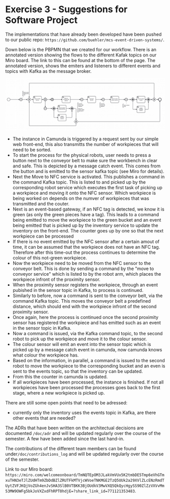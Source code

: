 # Exercise 3 - Suggestions for Software Project

The implementations that have already been developed have been pushed to our public repo: `https://github.com/buehler/mcs-event-driven-systems/`.

Down below is the PBPMN that we created for our workflow. There is an annotated version showing the flows to the different Kafak topics on our Miro board. The link to this can be found at the bottom of the page. The annotated version, shows the emiters and listeners to different events and topics with Kafka as the message broker.

![image.png](assets/image.png)

* The instance in Camunda is triggered by a request sent by our simple web front-end, this also transmitts the number of workpieces that will need to be sorted.
* To start the process for the physical robots, user needs to press a button next to the conveyor belt to make sure the workbench in clear and safe. This is depicted by a message catch event. This comes from the button and is emitted to the sensor kafka topic (see Miro for details).
* Next the Move to NFC service is activated. This publishes a command in the command Kafka topic. This is listed to and picked up by the corresponding robot service which executes the first task of picking up a workpiece and moving it onto the NFC sensor. Which workpiece is being worked on depends on the numver of workpieces that was transmitted and the couter.
* Next is an event-based gateway, if an NFC tag is detected, we know it is green (as only the green pieces have a tag). This leads to a command being emitted to move the workpiece to the green bucket and an event being emitted that is picked up by the inventory service to update the inventory on the front-end. The counter goes up by one so that the next workpiece can be processed
* If there is no event emitted by the NFC sensor after a certain amout of time, it can be assumed that the workpiece does not have an NFC tag. Therefore after this time-out the process continues to determine the colour of this not-green workpiece.
* Now the workpiece need to be moved from the NFC sensor to the conveyor belt. This is done by sending a command by the "move to conveyor service" which is listed to by the robot arm, which places the workpiece infront of the proximity sensor.
* When the proximity sensor registers the workpiece, through an event pubished in the sensor topic in Kafka, to process is continued.
* Similarly to before, now a command is sent to the conveyor belt, via the command Kafka topic. This moves the conveyor belt a predefined distance, which should end with the workpiece infront of the second proximity sensor.
* Once again, here the process is continued once the second proximity sensor has registered the workpiece and has emitted such as an event in the sensor topic in Kafka.
* Now a command is issued, via the Kafka command topic, to the second robot to pick up the workpiece and move it to the colour sensor.
* The colour sensor will emit an event into the sensor topic which is picked up by a message catch event in camunda, now camunda knows what colour the workpiece has.
* Based on the information, in parallel, a command is issued to the second robot to move the workpiece to the corresponding bucket and an even is sent to the events topic, so that the inventory can be updated.
* From this the counter in camunda is updated.
* If all workpieces have been processed, the instance is finished. If not all workpieces have been processed the processes goes back to the first stage, where a new workpiece is picked up.


There are still some open points that need to be adressed:

* currently only the inventory uses the events topic in Kafka, are there other events that are needed?


The ADRs that have been written on the architectual decisions are documented `/doc/adr` and will be updated regularly over the course of the semester. A few have been added since the last hand-in.

The contributions of the different team members can be found under`/doc/contributions_log` and will be updated regularly over the course of the semester.

Link to our Miro board: `https://miro.com/welcomeonboard/TmNQTEpOM3JLakVmVUx5K2tmbDE5Tmp6eVhGTmxuTHN3eTJlZUdHTm9ZbDdBZlZRUTFkMTVjcWVoeTNKMGE2TzQ5UUk2a29XVlZLcENzRmdTUytZVFJKQjVoZGh4enJvSHA3SlB0VTBKK3BjOUdkV3MwVXQ5QkQycHgySS90ZlZzVXVvMm53MW9OWFg5bkJoVXZxdFhRPT0hdjE=?share_link_id=771121353483`.
